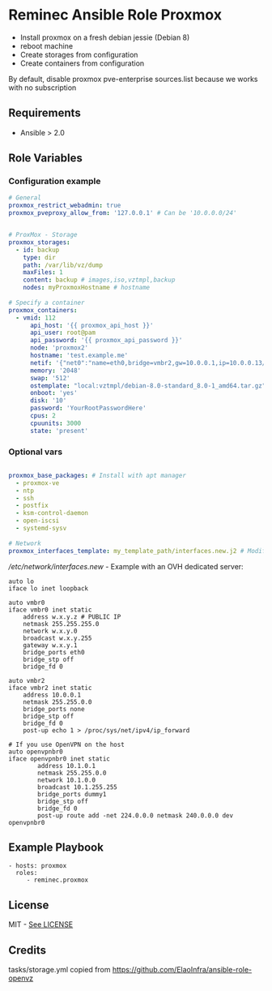 # Reminec Ansible Role Proxmox

 - Install proxmox on a fresh debian jessie (Debian 8) 
 - reboot machine
 - Create storages from configuration
 - Create containers from configuration
 
By default, disable proxmox pve-enterprise sources.list because we works with no subscription    

## Requirements
- Ansible > 2.0

## Role Variables

### Configuration example
```yaml
# General
proxmox_restrict_webadmin: true
proxmox_pveproxy_allow_from: '127.0.0.1' # Can be '10.0.0.0/24'


# ProxMox - Storage
proxmox_storages:
  - id: backup
    type: dir
    path: /var/lib/vz/dump
    maxFiles: 1
    content: backup # images,iso,vztmpl,backup
    nodes: myProxmoxHostname # hostname
    
# Specify a container
proxmox_containers:
  - vmid: 112
      api_host: '{{ proxmox_api_host }}'
      api_user: root@pam
      api_password: '{{ proxmox_api_password }}'
      node: 'proxmox2'
      hostname: 'test.example.me'
      netif: '{"net0":"name=eth0,bridge=vmbr2,gw=10.0.0.1,ip=10.0.0.13/16"}'
      memory: '2048'
      swap: '512'
      ostemplate: "local:vztmpl/debian-8.0-standard_8.0-1_amd64.tar.gz"
      onboot: 'yes'
      disk: '10'
      password: 'YourRootPasswordHere'
      cpus: 2
      cpuunits: 3000
      state: 'present'
```

### Optional vars

```yaml

proxmox_base_packages: # Install with apt manager
  - proxmox-ve
  - ntp
  - ssh
  - postfix
  - ksm-control-daemon
  - open-iscsi
  - systemd-sysv
  
# Network
proxmox_interfaces_template: my_template_path/interfaces.new.j2 # Modify /etc/network/interfaces.new use by proxmox on next reboot
```

*/etc/network/interfaces.new* - Example with an OVH dedicated server:
```
auto lo
iface lo inet loopback

auto vmbr0
iface vmbr0 inet static
    address w.x.y.z # PUBLIC IP
    netmask 255.255.255.0
    network w.x.y.0 
    broadcast w.x.y.255
    gateway w.x.y.1
    bridge_ports eth0
    bridge_stp off
    bridge_fd 0

auto vmbr2
iface vmbr2 inet static
    address 10.0.0.1
    netmask 255.255.0.0
    bridge_ports none
    bridge_stp off
    bridge_fd 0
    post-up echo 1 > /proc/sys/net/ipv4/ip_forward

# If you use OpenVPN on the host
auto openvpnbr0
iface openvpnbr0 inet static
        address 10.1.0.1
        netmask 255.255.0.0
        network 10.1.0.0
        broadcast 10.1.255.255
        bridge_ports dummy1
        bridge_stp off
        bridge_fd 0
        post-up route add -net 224.0.0.0 netmask 240.0.0.0 dev openvpnbr0
```

## Example Playbook

    - hosts: proxmox
      roles:
         - reminec.proxmox

## License
MIT - [See LICENSE](LICENSE)

## Credits
tasks/storage.yml copied from https://github.com/ElaoInfra/ansible-role-openvz

